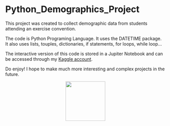 # Python_Demographics_Project

This project was created to collect demographic data from students attending an exercise convention.

The code is Python Programing Language. It uses the DATETIME package. It also uses lists, touples, dictionaries, if statements, for loops, while loop...

The interactive version of this code is stored in a Jupiter Notebook and can be accessed through my [Kaggle account](https://www.kaggle.com/code/sonyalawrence/first-python-project).

Do enjoy! I hope to make much more interesting and complex projects in the future.

<p align="center">
  <img width="125" src="https://user-images.githubusercontent.com/92489108/159089208-f1f8ebb6-2930-4982-9815-d2e466641ee4.gif">
</p>
